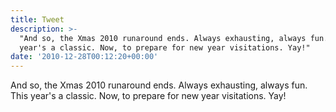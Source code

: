 ```yaml
---
title: Tweet
description: >-
  "And so, the Xmas 2010 runaround ends. Always exhausting, always fun. This
  year's a classic. Now, to prepare for new year visitations. Yay!"
date: '2010-12-28T00:12:20+00:00'
---
```

And so, the Xmas 2010 runaround ends. Always exhausting, always fun. This year's a classic. Now, to prepare for new year visitations. Yay!
